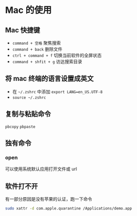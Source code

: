 # Mac 的使用

## Mac 快捷键

- `command + 空格` 聚焦搜索
- `command + back` 删除文件
- `ctrl + command + f` 切换当前软件的全屏状态
- `command + shfit + g` 访达搜索目录

## 将 mac 终端的语言设置成英文

- 在 `~/.zshrc` 中添加 `export LANG=en_US.UTF-8`
- `source ~/.zshrc`

## 复制与粘贴命令

`pbcopy` `pbpaste`

## 独有命令

### open

可以使用系统默认应用打开文件或 url

## 软件打不开

有一部分原因是没有苹果的认证，跑一下命令

```sh
sudo xattr -d com.apple.quarantine /Applications/demo.app
```
